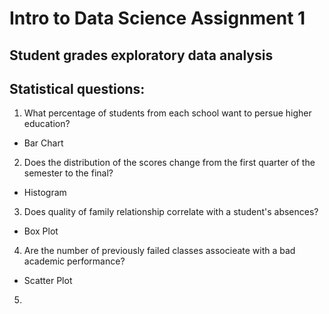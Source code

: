 # Intro to Data Science Assignment 1
## Student grades exploratory data analysis 

## Statistical questions: 
1. What percentage of students from each school want to persue higher education? 
  - Bar Chart
  
2. Does the distribution of the scores change from the first quarter of the semester to the final? 
  - Histogram
  
3. Does quality of family relationship correlate with a student's absences?
  - Box Plot 
  
4. Are the number of previously failed classes associeate with a bad academic performance?
  - Scatter Plot
  
5. 
